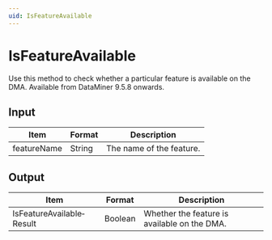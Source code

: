 ```yaml
---
uid: IsFeatureAvailable
---
```


# IsFeatureAvailable

Use this method to check whether a particular feature is available on the DMA. Available from DataMiner 9.5.8 onwards.

## Input

| Item        | Format | Description              |
|-------------|--------|--------------------------|
| featureName | String | The name of the feature. |

## Output

| Item                     | Format  | Description                                  |
|--------------------------|---------|----------------------------------------------|
| IsFeatureAvailable­Result | Boolean | Whether the feature is available on the DMA. |
